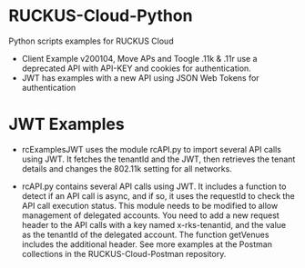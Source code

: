 # RUCKUS-Cloud-Python
Python scripts examples for RUCKUS Cloud

- Client Example v200104, Move APs and Toogle .11k & .11r use a deprecated API with API-KEY and cookies for authentication.
- JWT has examples with a new API using JSON Web Tokens for authentication

# JWT Examples
- rcExamplesJWT uses the module rcAPI.py to import several API calls using JWT.
It fetches the tenantId and the JWT, then retrieves the tenant details and changes the 802.11k setting for all networks.

- rcAPI.py contains several API calls using JWT. It includes a function to detect if an API call is async, and if so, it uses the requestId to check the API call execution status.
This module needs to be modified to allow management of delegated accounts. You need to add a new request header to the API calls with a key named x-rks-tenantid, and the value as the tenantId of the delegated account. The function getVenues includes the additional header. See more examples at the Postman collections in the RUCKUS-Cloud-Postman repository.
